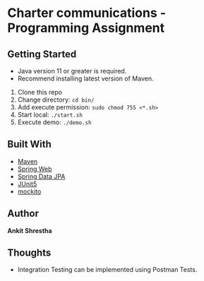 # Charter communications - Programming Assignment

## Getting Started

- Java version 11 or greater is required.
- Recommend installing latest version of Maven.

1. Clone this repo
2. Change directory: `cd bin/`
3. Add execute permission: `sudo chmod 755 <*.sh>`
4. Start local: `./start.sh`
5. Execute demo: `./demo.sh`

## Built With
* [Maven](https://maven.apache.org/)
* [Spring Web](https://docs.spring.io/spring-boot/docs/2.6.1/reference/htmlsingle/#boot-features-developing-web-applications)
* [Spring Data JPA](https://docs.spring.io/spring-boot/docs/2.6.1/reference/htmlsingle/#boot-features-jpa-and-spring-data)
* [JUnit5](https://junit.org/junit5/)
* [mockito](https://site.mockito.org/)

## Author
**Ankit Shrestha**

## Thoughts
- Integration Testing can be implemented using Postman Tests.
